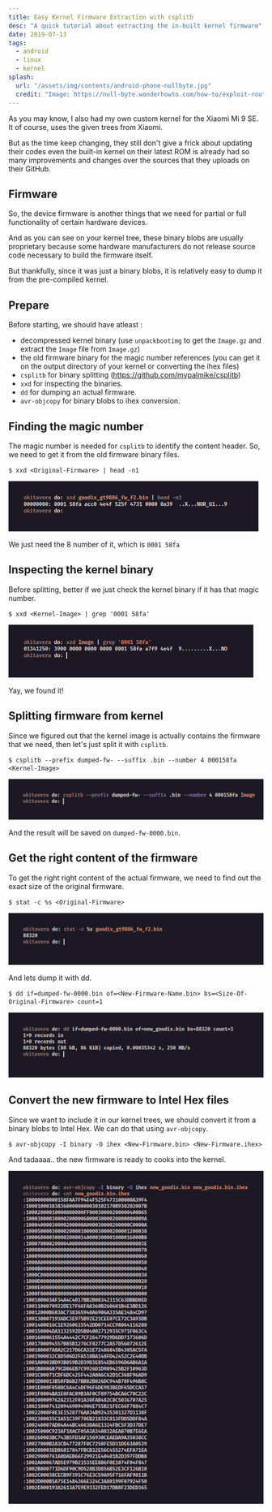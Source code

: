 ```yaml
---
title: Easy Kernel Firmware Extraction with csplitb
desc: "A quick tutorial about extracting the in-built kernel firmware"
date: 2019-07-13
tags:
  - android
  - linux
  - kernel
splash:
  url: "/assets/img/contents/android-phone-nullbyte.jpg"
  credit: "Image: https://null-byte.wonderhowto.com/how-to/exploit-routers-unrooted-android-phone-0178066/"
---
```


As you may know, I also had my own custom kernel for the Xiaomi Mi 9 SE.
It of course, uses the given trees from Xiaomi.

But as the time keep changing, they still don't give a frick about updating their codes even the built-in kernel on their latest ROM is already had so many improvements and changes over the sources that they uploads on their GitHub.

## Firmware

So, the device firmware is another things that we need for partial or full functionality of certain hardware devices.

And as you can see on your kernel tree, these binary blobs are usually proprietary because some hardware manufacturers do not release source code necessary to build the firmware itself.

But thankfully, since it was just a binary blobs, it is relatively easy to dump it from the pre-compiled kernel.

## Prepare

Before starting, we should have atleast :
- decompressed kernel binary (use `unpackbootimg` to get the `Image.gz` and extract the `Image` file from `Image.gz`)
- the old firmware binary for the magic number references (you can get it on the output directory of your kernel or converting the ihex files)
- `csplitb` for binary splitting (https://github.com/mypalmike/csplitb)
- `xxd` for inspecting the binaries.
- `dd` for dumping an actual firmware.
- `avr-objcopy` for binary blobs to ihex conversion.

## Finding the magic number

The magic number is needed for `csplitb` to identify the content header.
So, we need to get it from the old firmware binary files.

```
$ xxd <Original-Firmware> | head -n1
```
![get-magic-num](/assets/img/contents/get-magic-num.jpg)

We just need the 8 number of it, which is `0001 58fa`

## Inspecting the kernel binary

Before splitting, better if we just check the kernel binary if it has that magic number.

```
$ xxd <Kernel-Image> | grep '0001 58fa'
```
![inspect-kernel-with-the-magic-num](/assets/img/contents/inspect-kernel-with-the-magic-num.jpg)

Yay, we found it!

## Splitting firmware from kernel

Since we figured out that the kernel image is actually contains the firmware that we need, then let's just split it with `csplitb`.

```
$ csplitb --prefix dumped-fw- --suffix .bin --number 4 000158fa <Kernel-Image>
```
![get-content-from-magic-num](/assets/img/contents/get-content-from-magic-num.jpg)

And the result will be saved on `dumped-fw-0000.bin`.

## Get the right content of the firmware

To get the right right content of the actual firmware, we need to find out the exact size of the original firmware.

```
$ stat -c %s <Original-Firmware>
```
![get-original-fw-size](/assets/img/contents/get-original-fw-size.jpg)

And lets dump it with dd.

```
$ dd if=dumped-fw-0000.bin of=<New-Firmware-Name.bin> bs=<Size-Of-Original-Firmware> count=1
```
![get-the-actual-fw-bin](/assets/img/contents/get-the-actual-fw-bin.jpg)

## Convert the new firmware to Intel Hex files

Since we want to include it in our kernel trees, we should convert it from a binary blobs to Intel Hex.
We can do that using `avr-objcopy`.

```
$ avr-objcopy -I binary -O ihex <New-Firmware.bin> <New-Firmware.ihex>
```

And tadaaaa.. the new firmware is ready to cooks into the kernel.

![fw-bin-to-ihex](/assets/img/contents/fw-bin-to-ihex.jpg)
